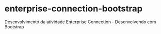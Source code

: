 # enterprise-connection-bootstrap
Desenvolvimento da atividade Enterprise Connection - Desenvolvendo com Bootstrap
